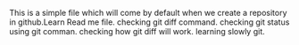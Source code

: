 This is a simple file which will come by default when we create a repository in github.Learn
Read me file.
checking git diff command.
checking git status using git comman.
checking how git diff will work.
learning slowly git.
